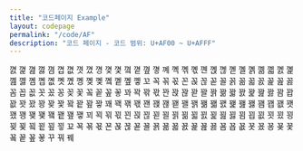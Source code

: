 ```yaml
---
title: "코드페이지 Example"
layout: codepage
permalink: "/code/AF"
description: "코드 페이지 - 코드 범위: U+AF00 ~ U+AFFF"
---
```


<span class="character">꼀</span>
<span class="character">꼁</span>
<span class="character">꼂</span>
<span class="character">꼃</span>
<span class="character">꼄</span>
<span class="character">꼅</span>
<span class="character">꼆</span>
<span class="character">꼇</span>
<span class="character">꼈</span>
<span class="character">꼉</span>
<span class="character">꼊</span>
<span class="character">꼋</span>
<span class="character">꼌</span>
<span class="character">꼍</span>
<span class="character">꼎</span>
<span class="character">꼏</span>
<span class="character">꼐</span>
<span class="character">꼑</span>
<span class="character">꼒</span>
<span class="character">꼓</span>
<span class="character">꼔</span>
<span class="character">꼕</span>
<span class="character">꼖</span>
<span class="character">꼗</span>
<span class="character">꼘</span>
<span class="character">꼙</span>
<span class="character">꼚</span>
<span class="character">꼛</span>
<span class="character">꼜</span>
<span class="character">꼝</span>
<span class="character">꼞</span>
<span class="character">꼟</span>
<span class="character">꼠</span>
<span class="character">꼡</span>
<span class="character">꼢</span>
<span class="character">꼣</span>
<span class="character">꼤</span>
<span class="character">꼥</span>
<span class="character">꼦</span>
<span class="character">꼧</span>
<span class="character">꼨</span>
<span class="character">꼩</span>
<span class="character">꼪</span>
<span class="character">꼫</span>
<span class="character">꼬</span>
<span class="character">꼭</span>
<span class="character">꼮</span>
<span class="character">꼯</span>
<span class="character">꼰</span>
<span class="character">꼱</span>
<span class="character">꼲</span>
<span class="character">꼳</span>
<span class="character">꼴</span>
<span class="character">꼵</span>
<span class="character">꼶</span>
<span class="character">꼷</span>
<span class="character">꼸</span>
<span class="character">꼹</span>
<span class="character">꼺</span>
<span class="character">꼻</span>
<span class="character">꼼</span>
<span class="character">꼽</span>
<span class="character">꼾</span>
<span class="character">꼿</span>
<span class="character">꽀</span>
<span class="character">꽁</span>
<span class="character">꽂</span>
<span class="character">꽃</span>
<span class="character">꽄</span>
<span class="character">꽅</span>
<span class="character">꽆</span>
<span class="character">꽇</span>
<span class="character">꽈</span>
<span class="character">꽉</span>
<span class="character">꽊</span>
<span class="character">꽋</span>
<span class="character">꽌</span>
<span class="character">꽍</span>
<span class="character">꽎</span>
<span class="character">꽏</span>
<span class="character">꽐</span>
<span class="character">꽑</span>
<span class="character">꽒</span>
<span class="character">꽓</span>
<span class="character">꽔</span>
<span class="character">꽕</span>
<span class="character">꽖</span>
<span class="character">꽗</span>
<span class="character">꽘</span>
<span class="character">꽙</span>
<span class="character">꽚</span>
<span class="character">꽛</span>
<span class="character">꽜</span>
<span class="character">꽝</span>
<span class="character">꽞</span>
<span class="character">꽟</span>
<span class="character">꽠</span>
<span class="character">꽡</span>
<span class="character">꽢</span>
<span class="character">꽣</span>
<span class="character">꽤</span>
<span class="character">꽥</span>
<span class="character">꽦</span>
<span class="character">꽧</span>
<span class="character">꽨</span>
<span class="character">꽩</span>
<span class="character">꽪</span>
<span class="character">꽫</span>
<span class="character">꽬</span>
<span class="character">꽭</span>
<span class="character">꽮</span>
<span class="character">꽯</span>
<span class="character">꽰</span>
<span class="character">꽱</span>
<span class="character">꽲</span>
<span class="character">꽳</span>
<span class="character">꽴</span>
<span class="character">꽵</span>
<span class="character">꽶</span>
<span class="character">꽷</span>
<span class="character">꽸</span>
<span class="character">꽹</span>
<span class="character">꽺</span>
<span class="character">꽻</span>
<span class="character">꽼</span>
<span class="character">꽽</span>
<span class="character">꽾</span>
<span class="character">꽿</span>
<span class="character">꾀</span>
<span class="character">꾁</span>
<span class="character">꾂</span>
<span class="character">꾃</span>
<span class="character">꾄</span>
<span class="character">꾅</span>
<span class="character">꾆</span>
<span class="character">꾇</span>
<span class="character">꾈</span>
<span class="character">꾉</span>
<span class="character">꾊</span>
<span class="character">꾋</span>
<span class="character">꾌</span>
<span class="character">꾍</span>
<span class="character">꾎</span>
<span class="character">꾏</span>
<span class="character">꾐</span>
<span class="character">꾑</span>
<span class="character">꾒</span>
<span class="character">꾓</span>
<span class="character">꾔</span>
<span class="character">꾕</span>
<span class="character">꾖</span>
<span class="character">꾗</span>
<span class="character">꾘</span>
<span class="character">꾙</span>
<span class="character">꾚</span>
<span class="character">꾛</span>
<span class="character">꾜</span>
<span class="character">꾝</span>
<span class="character">꾞</span>
<span class="character">꾟</span>
<span class="character">꾠</span>
<span class="character">꾡</span>
<span class="character">꾢</span>
<span class="character">꾣</span>
<span class="character">꾤</span>
<span class="character">꾥</span>
<span class="character">꾦</span>
<span class="character">꾧</span>
<span class="character">꾨</span>
<span class="character">꾩</span>
<span class="character">꾪</span>
<span class="character">꾫</span>
<span class="character">꾬</span>
<span class="character">꾭</span>
<span class="character">꾮</span>
<span class="character">꾯</span>
<span class="character">꾰</span>
<span class="character">꾱</span>
<span class="character">꾲</span>
<span class="character">꾳</span>
<span class="character">꾴</span>
<span class="character">꾵</span>
<span class="character">꾶</span>
<span class="character">꾷</span>
<span class="character">꾸</span>
<span class="code tofu"></span>
<span class="code tofu"></span>
<span class="code tofu"></span>
<span class="code tofu"></span>
<span class="code tofu"></span>
<span class="code tofu"></span>
<span class="code tofu"></span>
<span class="code tofu"></span>
<span class="code tofu"></span>
<span class="code tofu"></span>
<span class="code tofu"></span>
<span class="code tofu"></span>
<span class="code tofu"></span>
<span class="code tofu"></span>
<span class="code tofu"></span>
<span class="code tofu"></span>
<span class="code tofu"></span>
<span class="code tofu"></span>
<span class="code tofu"></span>
<span class="code tofu"></span>
<span class="code tofu"></span>
<span class="code tofu"></span>
<span class="code tofu"></span>
<span class="code tofu"></span>
<span class="code tofu"></span>
<span class="code tofu"></span>
<span class="code tofu"></span>
<span class="character">꿔</span>
<span class="code tofu"></span>
<span class="code tofu"></span>
<span class="code tofu"></span>
<span class="code tofu"></span>
<span class="code tofu"></span>
<span class="code tofu"></span>
<span class="code tofu"></span>
<span class="code tofu"></span>
<span class="code tofu"></span>
<span class="code tofu"></span>
<span class="code tofu"></span>
<span class="code tofu"></span>
<span class="code tofu"></span>
<span class="code tofu"></span>
<span class="code tofu"></span>
<span class="code tofu"></span>
<span class="code tofu"></span>
<span class="code tofu"></span>
<span class="code tofu"></span>
<span class="code tofu"></span>
<span class="code tofu"></span>
<span class="code tofu"></span>
<span class="code tofu"></span>
<span class="code tofu"></span>
<span class="code tofu"></span>
<span class="code tofu"></span>
<span class="code tofu"></span>
<span class="character">꿰</span>
<span class="code tofu"></span>
<span class="code tofu"></span>
<span class="code tofu"></span>
<span class="code tofu"></span>
<span class="code tofu"></span>
<span class="code tofu"></span>
<span class="code tofu"></span>
<span class="code tofu"></span>
<span class="code tofu"></span>
<span class="code tofu"></span>
<span class="code tofu"></span>
<span class="code tofu"></span>
<span class="code tofu"></span>
<span class="code tofu"></span>
<span class="code tofu"></span>